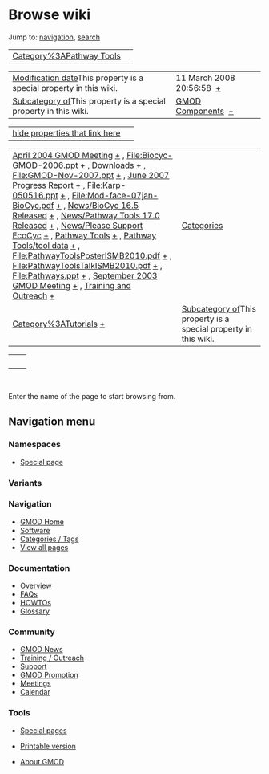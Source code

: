



<span id="top"></span>




# <span dir="auto">Browse wiki</span>



Jump to: [navigation](#mw-navigation), [search](#p-search)


|  |  |
|----|----|
| [Category%3APathway Tools](/wiki/Category%3APathway_Tools "Category%3APathway Tools") |  |

|  |  |
|----|----|
| <span class="smw-highlighter" data-type="1" state="inline" data-title="Property"><span class="smwbuiltin">[Modification date](/wiki/Property:Modification_date "Property:Modification date")</span><span class="smwttcontent">This property is a special property in this wiki.</span></span> | <span class="smwb-value">11 March 2008 20:56:58  <span class="smwsearch">[+](/wiki/Special%3ASearchByProperty/Modification-20date/11-20March-202008-2020:56:58 "Special%3ASearchByProperty/Modification-20date/11-20March-202008-2020:56:58")</span></span> |
| <span class="smw-highlighter" data-type="1" state="inline" data-title="Property"><span class="smwbuiltin">[Subcategory of](/wiki/Property:Subcategory_of "Property:Subcategory of")</span><span class="smwttcontent">This property is a special property in this wiki.</span></span> | <span class="smwb-value">[GMOD Components](/wiki/Category%3AGMOD_Components "Category%3AGMOD Components")  <span class="smwsearch">[+](/wiki/Special%3ASearchByProperty/Subcategory-20of/GMOD-20Components "Special%3ASearchByProperty/Subcategory-20of/GMOD-20Components")</span></span> |

<span id="smw_browse_incoming"></span>

|  |  |
|----|----|
| [hide properties that link here](/mediawiki/index.php?title=Special:Browse&offset=0&dir=out&article=Category%3APathway+Tools)  |  |

|  |  |
|----|----|
| <span class="smwb-ivalue">[April 2004 GMOD Meeting](/wiki/April_2004_GMOD_Meeting "April 2004 GMOD Meeting") <span class="smwbrowse">[+](/wiki/Special%3ABrowse/April-202004-20GMOD-20Meeting "Special%3ABrowse/April-202004-20GMOD-20Meeting")</span></span> , <span class="smwb-ivalue">[File:Biocyc-GMOD-2006.ppt](/wiki/File:Biocyc-GMOD-2006.ppt "File:Biocyc-GMOD-2006.ppt") <span class="smwbrowse">[+](/wiki/Special%3ABrowse/File:Biocyc-2DGMOD-2D2006.ppt "Special%3ABrowse/File:Biocyc-2DGMOD-2D2006.ppt")</span></span> , <span class="smwb-ivalue">[Downloads](/wiki/Downloads "Downloads") <span class="smwbrowse">[+](/wiki/Special%3ABrowse/Downloads "Special%3ABrowse/Downloads")</span></span> , <span class="smwb-ivalue">[File:GMOD-Nov-2007.ppt](/wiki/File:GMOD-Nov-2007.ppt "File:GMOD-Nov-2007.ppt") <span class="smwbrowse">[+](/wiki/Special%3ABrowse/File:GMOD-2DNov-2D2007.ppt "Special%3ABrowse/File:GMOD-2DNov-2D2007.ppt")</span></span> , <span class="smwb-ivalue">[June 2007 Progress Report](/wiki/June_2007_Progress_Report "June 2007 Progress Report") <span class="smwbrowse">[+](/wiki/Special%3ABrowse/June-202007-20Progress-20Report "Special%3ABrowse/June-202007-20Progress-20Report")</span></span> , <span class="smwb-ivalue">[File:Karp-050516.ppt](/wiki/File:Karp-050516.ppt "File:Karp-050516.ppt") <span class="smwbrowse">[+](/wiki/Special%3ABrowse/File:Karp-2D050516.ppt "Special%3ABrowse/File:Karp-2D050516.ppt")</span></span> , <span class="smwb-ivalue">[File:Mod-face-07jan-BioCyc.pdf](/wiki/File:Mod-face-07jan-BioCyc.pdf "File:Mod-face-07jan-BioCyc.pdf") <span class="smwbrowse">[+](/wiki/Special%3ABrowse/File:Mod-2Dface-2D07jan-2DBioCyc.pdf "Special%3ABrowse/File:Mod-2Dface-2D07jan-2DBioCyc.pdf")</span></span> , <span class="smwb-ivalue">[News/BioCyc 16.5 Released](/wiki/News/BioCyc_16.5_Released "News/BioCyc 16.5 Released") <span class="smwbrowse">[+](/wiki/Special%3ABrowse/News-2FBioCyc-2016.5-20Released "Special%3ABrowse/News-2FBioCyc-2016.5-20Released")</span></span> , <span class="smwb-ivalue">[News/Pathway Tools 17.0 Released](/wiki/News/Pathway_Tools_17.0_Released "News/Pathway Tools 17.0 Released") <span class="smwbrowse">[+](/wiki/Special%3ABrowse/News-2FPathway-20Tools-2017.0-20Released "Special%3ABrowse/News-2FPathway-20Tools-2017.0-20Released")</span></span> , <span class="smwb-ivalue">[News/Please Support EcoCyc](/wiki/News/Please_Support_EcoCyc "News/Please Support EcoCyc") <span class="smwbrowse">[+](/wiki/Special%3ABrowse/News-2FPlease-20Support-20EcoCyc "Special%3ABrowse/News-2FPlease-20Support-20EcoCyc")</span></span> , <span class="smwb-ivalue">[Pathway Tools](/wiki/Pathway_Tools "Pathway Tools") <span class="smwbrowse">[+](/wiki/Special%3ABrowse/Pathway-20Tools "Special%3ABrowse/Pathway-20Tools")</span></span> , <span class="smwb-ivalue">[Pathway Tools/tool data](/wiki/Pathway_Tools/tool_data "Pathway Tools/tool data") <span class="smwbrowse">[+](/wiki/Special%3ABrowse/Pathway-20Tools-2Ftool-20data "Special%3ABrowse/Pathway-20Tools-2Ftool-20data")</span></span> , <span class="smwb-ivalue">[File:PathwayToolsPosterISMB2010.pdf](/wiki/File:PathwayToolsPosterISMB2010.pdf "File:PathwayToolsPosterISMB2010.pdf") <span class="smwbrowse">[+](/wiki/Special%3ABrowse/File:PathwayToolsPosterISMB2010.pdf "Special%3ABrowse/File:PathwayToolsPosterISMB2010.pdf")</span></span> , <span class="smwb-ivalue">[File:PathwayToolsTalkISMB2010.pdf](/wiki/File:PathwayToolsTalkISMB2010.pdf "File:PathwayToolsTalkISMB2010.pdf") <span class="smwbrowse">[+](/wiki/Special%3ABrowse/File:PathwayToolsTalkISMB2010.pdf "Special%3ABrowse/File:PathwayToolsTalkISMB2010.pdf")</span></span> , <span class="smwb-ivalue">[File:Pathways.ppt](/wiki/File:Pathways.ppt "File:Pathways.ppt") <span class="smwbrowse">[+](/wiki/Special%3ABrowse/File:Pathways.ppt "Special%3ABrowse/File:Pathways.ppt")</span></span> , <span class="smwb-ivalue">[September 2003 GMOD Meeting](/wiki/September_2003_GMOD_Meeting "September 2003 GMOD Meeting") <span class="smwbrowse">[+](/wiki/Special%3ABrowse/September-202003-20GMOD-20Meeting "Special%3ABrowse/September-202003-20GMOD-20Meeting")</span></span> , <span class="smwb-ivalue">[Training and Outreach](/wiki/Training_and_Outreach "Training and Outreach") <span class="smwbrowse">[+](/wiki/Special%3ABrowse/Training-20and-20Outreach "Special%3ABrowse/Training-20and-20Outreach")</span></span> | [Categories](/wiki/Special%3ACategories "Special%3ACategories") |
| <span class="smwb-ivalue">[Category%3ATutorials](/wiki/Category%3ATutorials "Category%3ATutorials") <span class="smwbrowse">[+](/wiki/Special%3ABrowse/Category%3ATutorials "Special%3ABrowse/Category%3ATutorials")</span></span> | <span class="smw-highlighter" data-type="1" state="inline" data-title="Property"><span class="smwbuiltin">[Subcategory of](/wiki/Property:Subcategory_of "Property:Subcategory of")</span><span class="smwttcontent">This property is a special property in this wiki.</span></span> |

|     |     |
|-----|-----|
|     |     |

 

Enter the name of the page to start browsing from.  








## Navigation menu



### Namespaces

- <span id="ca-nstab-special">[Special
  page](/wiki/Special%3ABrowse/Category%3APathway_Tools "This is a special page, you cannot edit the page itself")</span>


### 

### Variants[](#)









<a href="/wiki/Main_Page"
style="background-image: url(http://gmod.org/images/GMOD-cogs.png);"
title="Visit the main page"></a>


### Navigation



- <span id="n-GMOD-Home">[GMOD Home](/wiki/Main_Page)</span>
- <span id="n-Software">[Software](/wiki/GMOD_Components)</span>
- <span id="n-Categories-.2F-Tags">[Categories /
  Tags](/wiki/Categories)</span>
- <span id="n-View-all-pages">[View all
  pages](/wiki/Special:AllPages)</span>




### Documentation



- <span id="n-Overview">[Overview](/wiki/Overview)</span>
- <span id="n-FAQs">[FAQs](/wiki/Category%3AFAQ)</span>
- <span id="n-HOWTOs">[HOWTOs](/wiki/Category%3AHOWTO)</span>
- <span id="n-Glossary">[Glossary](/wiki/Glossary)</span>




### Community



- <span id="n-GMOD-News">[GMOD News](/wiki/GMOD_News)</span>
- <span id="n-Training-.2F-Outreach">[Training /
  Outreach](/wiki/Training_and_Outreach)</span>
- <span id="n-Support">[Support](/wiki/Support)</span>
- <span id="n-GMOD-Promotion">[GMOD
  Promotion](/wiki/GMOD_Promotion)</span>
- <span id="n-Meetings">[Meetings](/wiki/Meetings)</span>
- <span id="n-Calendar">[Calendar](/wiki/Calendar)</span>




### Tools



- <span id="t-specialpages"><a href="/wiki/Special%3ASpecialPages" accesskey="q"
  title="A list of all special pages [q]">Special pages</a></span>
- <span id="t-print"><a
  href="/mediawiki/index.php?title=Special%3ABrowse/Category%3APathway_Tools&amp;printable=yes"
  rel="alternate" accesskey="p"
  title="Printable version of this page [p]">Printable version</a></span>





- <span id="footer-places-about">[About
  GMOD](/wiki/GMOD%3AAbout "GMOD%3AAbout")</span>

<!-- -->




